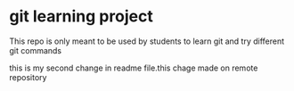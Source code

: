 # git learning project

This repo is only meant to be used by students to learn git and try different git commands

this is my second change in readme file.this chage made on remote repository
